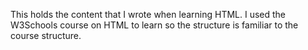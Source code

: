 This holds the content that I wrote when learning HTML. I used the W3Schools course on HTML to learn so the structure is familiar to the course structure.
